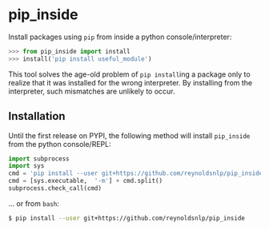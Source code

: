 # pip\_inside

Install packages using `pip` from inside a python console/interpreter:

```python
>>> from pip_inside import install
>>> install('pip install useful_module')
```

This tool solves the age-old problem of `pip install`ing a package only to
realize that it was installed for the wrong interpreter. By installing from the
interpreter, such mismatches are unlikely to occur.

## Installation

Until the first release on PYPI, the following method will install `pip_inside`
from the python console/REPL:
```python
import subprocess
import sys
cmd = 'pip install --user git+https://github.com/reynoldsnlp/pip_inside'
cmd = [sys.executable,  '-m'] + cmd.split()
subprocess.check_call(cmd)
```

... or from `bash`:

```bash
$ pip install --user git+https://github.com/reynoldsnlp/pip_inside
```

